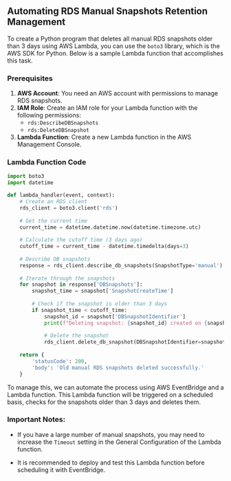 ## Automating RDS Manual Snapshots Retention Management

To create a Python program that deletes all manual RDS snapshots older than 3 days using AWS Lambda, you can use the `boto3` library, which is the AWS SDK for Python. Below is a sample Lambda function that accomplishes this task.

### Prerequisites
1. **AWS Account**: You need an AWS account with permissions to manage RDS snapshots.
2. **IAM Role**: Create an IAM role for your Lambda function with the following permissions:
   - `rds:DescribeDBSnapshots`
   - `rds:DeleteDBSnapshot`
3. **Lambda Function**: Create a new Lambda function in the AWS Management Console.

### Lambda Function Code

```python
import boto3
import datetime

def lambda_handler(event, context):
    # Create an RDS client
    rds_client = boto3.client('rds')
    
    # Get the current time
    current_time = datetime.datetime.now(datetime.timezone.utc)
    
    # Calculate the cutoff time (3 days ago)
    cutoff_time = current_time - datetime.timedelta(days=3)
    
    # Describe DB snapshots
    response = rds_client.describe_db_snapshots(SnapshotType='manual')
    
    # Iterate through the snapshots
    for snapshot in response['DBSnapshots']:
        snapshot_time = snapshot['SnapshotCreateTime']
        
        # Check if the snapshot is older than 3 days
        if snapshot_time < cutoff_time:
            snapshot_id = snapshot['DBSnapshotIdentifier']
            print(f"Deleting snapshot: {snapshot_id} created on {snapshot_time}")
            
            # Delete the snapshot
            rds_client.delete_db_snapshot(DBSnapshotIdentifier=snapshot_id)
    
    return {
        'statusCode': 200,
        'body': 'Old manual RDS snapshots deleted successfully.'
    }
```

To manage this, we can automate the process using AWS EventBridge and a Lambda function. This Lambda function will be triggered on a scheduled basis, checks for the snapshots older than 3 days and deletes them.

### Important Notes:

- If you have a large number of manual snapshots, you may need to increase the `Timeout` setting in the General Configuration of the Lambda function.

- It is recommended to deploy and test this Lambda function before scheduling it with EventBridge.
